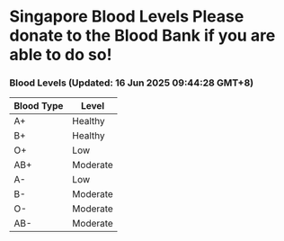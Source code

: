 Singapore Blood Levels
 Please donate to the Blood Bank if you are able to do so!
================================================================================================================================

### Blood Levels (Updated: 16 Jun 2025 09:44:28 GMT+8)
| Blood Type | Level     |
|------------|-----------|
| A+     | Healthy |
| B+     | Healthy |
| O+     | Low |
| AB+     | Moderate |
| A-     | Low |
| B-     | Moderate |
| O-     | Moderate |
| AB-     | Moderate |
